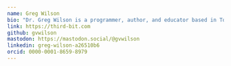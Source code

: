 ```yaml
---
name: Greg Wilson
bio: "Dr. Greg Wilson is a programmer, author, and educator based in Toronto. He co-founded and was the first Executive Director of Software Carpentry, and has authored or edited over a dozen books, most recently Software Design by Example. Greg is a Fellow of the Python Software Foundation and a recipient of ACM SIGSOFT's Influential Educator of the Year award, and currently works as a software engineering manager at Plotly."
link: https://third-bit.com
github: gvwilson
mastodon: https://mastodon.social/@gvwilson
linkedin: greg-wilson-a26510b6
orcid: 0000-0001-8659-8979
---
```

